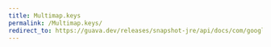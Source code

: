 ```yaml
---
title: Multimap.keys
permalink: /Multimap.keys/
redirect_to: https://guava.dev/releases/snapshot-jre/api/docs/com/google/common/collect/Multimap.html#keys--
---
```

